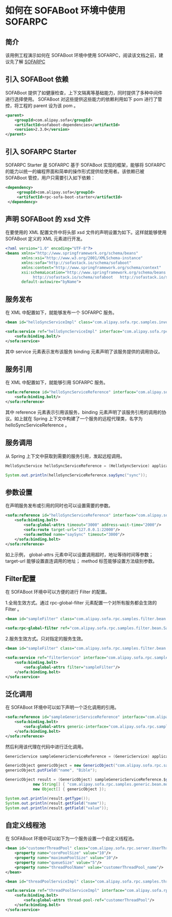 # 如何在 SOFABoot 环境中使用 SOFARPC

## 简介
该用例工程演示如何在 SOFABoot 环境中使用 SOFARPC，阅读该文档之前，建议先了解 [SOFARPC](https://github.com/alipay/sofa-rpc)

## 引入 SOFABoot 依赖
SOFABoot 提供了如健康检查，上下文隔离等基础能力，同时提供了多种中间件进行选择使用。 SOFABoot 对这些提供这些能力的依赖利用如下 pom 进行了管控，将工程的 parent 设为该 pom 。
```xml
<parent>
    <groupId>com.alipay.sofa</groupId>
    <artifactId>sofaboot-dependencies</artifactId>
    <version>2.3.0</version>
</parent>
```

## 引入 SOFARPC Starter
SOFARPC Starter 是 SOFARPC 基于 SOFABoot 实现的框架，能够将 SOFARPC 的能力以统一的编程界面和简单的操作形式提供给使用者。该依赖已被 SOFABoot 管控，用户只需要引入如下依赖：
```xml
<dependency>
     <groupId>com.alipay.sofa</groupId>
     <artifactId>rpc-sofa-boot-starter</artifactId>
 </dependency>
```

## 声明 SOFABoot 的 xsd 文件
在要使用的 XML 配置文件中将头部 xsd 文件的声明设置为如下。这样就能够使用 SOFABoot 定义的 XML 元素进行开发。
```xml
<?xml version="1.0" encoding="UTF-8"?>
<beans xmlns="http://www.springframework.org/schema/beans"
       xmlns:xsi="http://www.w3.org/2001/XMLSchema-instance"
       xmlns:sofa="http://sofastack.io/schema/sofaboot"
       xmlns:context="http://www.springframework.org/schema/context"
       xsi:schemaLocation="http://www.springframework.org/schema/beans http://www.springframework.org/schema/beans/spring-beans.xsd
            http://sofastack.io/schema/sofaboot   http://sofastack.io/schema/sofaboot.xsd"
       default-autowire="byName">
```

## 服务发布
在 XML 中配置如下，就能够发布一个 SOFARPC 服务。
```xml
<bean id="helloSyncServiceImpl" class="com.alipay.sofa.rpc.samples.invoke.bean.impl.HelloSyncServiceImpl"/>

<sofa:service ref="helloSyncServiceImpl" interface="com.alipay.sofa.rpc.samples.invoke.bean.HelloSyncService">
    <sofa:binding.bolt/>
</sofa:service>
```
其中 service 元素表示发布该服务 binding 元素声明了该服务提供的调用协议。

## 服务引用
在 XML 中配置如下，就能够引用 SOFARPC 服务。
```xml
<sofa:reference id="helloSyncServiceReference" interface="com.alipay.sofa.rpc.samples.invoke.bean.HelloSyncService">
    <sofa:binding.bolt/>
</sofa:reference>
```
其中 reference 元素表示引用该服务，binding 元素声明了该服务引用的调用的协议。如上就在 Spring 上下文中构建了一个服务的远程代理类，名字为 helloSyncServiceReference 。

## 服务调用
从 Spring 上下文中获取到需要的服务引用，发起远程调用。
```java
HelloSyncService helloSyncServiceReference = (HelloSyncService) applicationContext.getBean("helloSyncServiceReference");

System.out.println(helloSyncServiceReference.saySync("sync"));
```

## 参数设置
在声明服务发布或引用的同时也可以设置需要的参数。
```xml
<sofa:reference id="helloSyncServiceReference" interface="com.alipay.sofa.rpc.samples.invoke.bean.HelloSyncService">
    <sofa:binding.bolt>
        <sofa:global-attrs timeout="3000" address-wait-time="2000"/>
        <sofa:route target-url="127.0.0.1:22000"/>
        <sofa:method name="saySync" timeout="3000"/>
    </sofa:binding.bolt>
</sofa:reference>
```
如上示例， global-attrs 元素中可以设置调用超时，地址等待时间等参数； target-url 能够设置直连调用的地址； method 标签能够设置方法级别参数。

## Filter配置
在 SOFABoot 环境中可以方便的进行 Filter 的配置。

1.全局生效方式。通过 rpc-global-filter 元素配置一个对所有服务都会生效的 Filter 。
```xml
<bean id="sampleFilter" class="com.alipay.sofa.rpc.samples.filter.bean.SampleFilter"/>

<sofa:rpc-global-filter ref="com.alipay.sofa.rpc.samples.filter.bean.SampleFilter"/>
```  
2.服务生效方式。只对指定的服务生效。
```xml
<bean id="sampleFilter" class="com.alipay.sofa.rpc.samples.filter.bean.SampleFilter"/>

<sofa:service ref="filterService" interface="com.alipay.sofa.rpc.samples.filter.bean.FilterService">
    <sofa:binding.bolt>
        <sofa:global-attrs filter="sampleFilter"/>
    </sofa:binding.bolt>
</sofa:service>
```

## 泛化调用
在 SOFABoot 环境中可以如下声明一个泛化调用的引用。
```xml
<sofa:reference id="sampleGenericServiceReference" interface="com.alipay.sofa.rpc.api.GenericService">
    <sofa:binding.bolt>
        <sofa:global-attrs generic-interface="com.alipay.sofa.rpc.samples.generic.bean.SampleGenericService"/>
    </sofa:binding.bolt>
</sofa:reference>
```
然后利用该代理在代码中进行泛化调用。
```java
GenericService sampleGenericServiceReference = (GenericService) applicationContext.getBean("sampleGenericServiceReference");

GenericObject genericObject = new GenericObject("com.alipay.sofa.rpc.samples.generic.bean.model.SampleGenericParamModel");
genericObject.putField("name", "Bible");

GenericObject result = (GenericObject) sampleGenericServiceReference.$genericInvoke("sayGeneric",
            new String[] { "com.alipay.sofa.rpc.samples.generic.bean.model.SampleGenericParamModel" },
            new Object[] { genericObject });

System.out.println(result.getType());
System.out.println(result.getField("name"));
System.out.println(result.getField("value"));
```

## 自定义线程池
在 SOFABoot 环境中可以如下为一个服务设置一个自定义线程池。
```xml
<bean id="customerThreadPool" class="com.alipay.sofa.rpc.server.UserThreadPool" init-method="init">
    <property name="corePoolSize" value="10"/>
    <property name="maximumPoolSize" value="10"/>
    <property name="queueSize" value="5"/>
    <property name="threadPoolName" value="customerThreadPool_name"/>
</bean>

<bean id="threadPoolServiceImpl" class="com.alipay.sofa.rpc.samples.threadpool.bean.impl.ThreadPoolServiceImpl"/>

<sofa:service ref="threadPoolServiceImpl" interface="com.alipay.sofa.rpc.samples.threadpool.bean.ThreadPoolService">
    <sofa:binding.bolt>
        <sofa:global-attrs thread-pool-ref="customerThreadPool"/>
    </sofa:binding.bolt>
</sofa:service>
```
